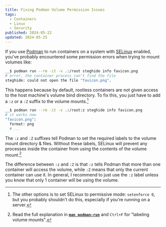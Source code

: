 ```yaml
---
title: Fixing Podman Volume Permission Issues
tags:
  - Containers
  - Linux
  - Security
published: 2024-05-22
updated: 2024-05-25
---
```


If you use [Podman](https://podman.io/) to run containers on a system with [SELinux](https://www.redhat.com/en/topics/linux/what-is-selinux) enabled, you've probably encountered some permission errors when trying to mount volumes like:

```bash
__$ podman run --rm -it -v .:/root steghide info favicon.png
# error, the container process can't find the file
steghide: could not open the file "favicon.png".
```

This happens because by default, rootless containers are not given access to the host machine's volume bind directory. To fix this, you just have to add a `:z` or a `:Z` suffix to the volume mounts.[^1]

```bash
__$ podman run --rm -it -v .:/root:z steghide info favicon.png
# it works now
"favicon.png":
  format: png
  # ...
```

The `:z` and `:Z` suffixes tell Podman to set the required labels to the volume mount directory & files. Without these labels, SELinux will prevent any processes inside the container from using the contents of the volume mount.[^2]

The difference between `:z` and `:Z` is that `:z` tells Podman that more than one container will access the volume, while `:Z` means that only the current container can use it. In general, I recommend to just use the `:z` label unless you know that only 1 container will be using the volume.

[^1]: The other options is to set SELinux to permissive mode: `setenforce 0`, but you probably shouldn't do this, especially if you're running on a server.
[^2]: Read the full explanation in [**`man podman-run`**](https://docs.podman.io/en/latest/markdown/podman-run.1.html) and `Ctrl+F` for "labeling volume mounts".
